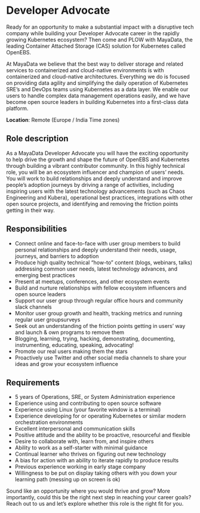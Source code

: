 # Developer Advocate
Ready for an opportunity to make a substantial impact with a disruptive tech company while building
your Developer Advocate career in the rapidly growing Kubernetes ecosystem? Then come and PLOW with MayaData,
the leading Container Attached Storage (CAS) solution for Kubernetes called OpenEBS.

At MayaData we believe that the best way to deliver storage and related services to containerized and 
cloud-native environments is with containerized and cloud-native architectures. Everything we do is 
focused on providing data agility and simplifying the daily operation of Kubernetes SRE’s and DevOps teams 
using Kubernetes as a data layer. We enable our users to handle complex data management operations easily, 
and we have become open source leaders in building Kubernetes into a first-class data platform. 

**Location**: Remote (Europe / India Time zones)

## Role description
As a MayaData Developer Advocate you will have the exciting opportunity to help drive the growth and shape the 
future of OpenEBS and Kubernetes through building a vibrant contributor community. In this highly technical role, 
you will be an ecosystem influencer and champion of users’ needs. You will work to build relationships and deeply 
understand and improve people’s adoption journeys by driving a range of activities, including inspiring users 
with the latest technology advancements (such as Chaos Engineering and Kubera), operational best practices, integrations 
with other open source projects, and identifying and removing the friction points getting in their way.

## Responsibilities
* Connect online and face-to-face with user group members to build personal relationships and deeply understand their 
needs, usage, journeys, and barriers to adoption
* Produce high quality technical “how-to” content (blogs, webinars, talks) addressing common user needs,
latest technology advances, and emerging best practices
* Present at meetups, conferences, and other ecosystem events
* Build and nurture relationships with fellow ecosystem influencers and open source leaders
* Support our user group through regular office hours and community slack channels
* Monitor user group growth and health, tracking metrics and running regular user groupsurveys
* Seek out an understanding of the friction points getting in users’ way and launch & own programs to remove them
* Blogging, learning, trying, hacking, demonstrating, documenting, instrumenting, educating, speaking, advocating!
* Promote our real users making them the stars
* Proactively use Twitter and other social media channels to share your ideas and grow your ecosystem influence

## Requirements
* 5 years of Operations, SRE, or System Administration experience
* Experience using and contributing to open source software
* Experience using Linux (your favorite window is a terminal)
* Experience developing for or operating Kubernetes or similar modern orchestration environments
* Excellent interpersonal and communication skills
* Positive attitude and the ability to be proactive, resourceful and flexible
* Desire to collaborate with, learn from, and inspire others
* Ability to work as a self-starter with minimal guidance
* Continual learner who thrives on figuring out new technology
* A bias for action with an ability to iterate rapidly to produce results
* Previous experience working in early stage company
* Willingness to be put on display taking others with you down your learning path (messing up on screen is ok)

Sound like an opportunity where you would thrive and grow? More importantly, could this be the right next step in 
reaching your career goals? Reach out to us and let’s explore whether this role is the right fit for you.
